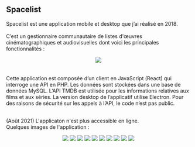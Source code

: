 ## <b>Spacelist</b>

Spacelist est une application mobile et desktop que j’ai réalisé en 2018.<br/><br/> 
C’est un gestionnaire communautaire de listes d'œuvres cinématographiques et audiovisuelles dont voici les principales fonctionnalités :

<div align="center"><img src="images/1.PNG" /></div>
<br/><br/>
Cette application est composée d’un client en JavaScript (React) qui interroge une API en PHP. Les données sont stockées dans une base de données MySQL. L’API TMDB est utilisée pour les informations relatives aux films et aux séries. La version desktop de l’applicatif utilise Electron.
Pour des raisons de sécurité sur les appels à l’API, le code n’est pas public.<br/><br/> 


(Août 2021) L'applicaton n'est plus accessible en ligne.
<br/>
Quelques images de l'application :
<div align="center">
    <img src="images/1.1.PNG" />
    <img src="images/2.PNG" />
    <img src="images/3.PNG" />
    <img src="images/4.PNG" />
    <img src="images/5.PNG" />
    <img src="images/6.PNG" />
    <img src="images/7.PNG" />
    <img src="images/8.PNG" />
    <img src="images/9.PNG" />
    <img src="images/10.PNG" />
</div>
